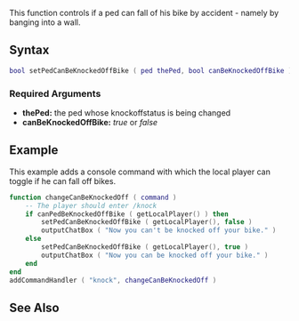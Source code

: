 This function controls if a ped can fall of his bike by accident - namely by banging into a wall.

Syntax
------

``` lua
bool setPedCanBeKnockedOffBike ( ped thePed, bool canBeKnockedOffBike )         
```

### Required Arguments

-   **thePed:** the ped whose knockoffstatus is being changed
-   **canBeKnockedOffBike:** *true* or *false*

Example
-------

This example adds a console command with which the local player can toggle if he can fall off bikes.

``` lua
function changeCanBeKnockedOff ( command )
    -- The player should enter /knock
    if canPedBeKnockedOffBike ( getLocalPlayer() ) then
        setPedCanBeKnockedOffBike ( getLocalPlayer(), false )
        outputChatBox ( "Now you can't be knocked off your bike." )
    else
        setPedCanBeKnockedOffBike ( getLocalPlayer(), true )
        outputChatBox ( "Now you can be knocked off your bike." )
    end
end
addCommandHandler ( "knock", changeCanBeKnockedOff )
```

See Also
--------
